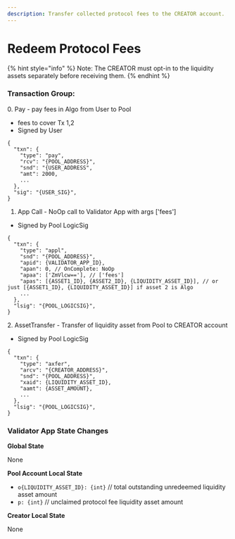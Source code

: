 ```yaml
---
description: Transfer collected protocol fees to the CREATOR account.
---
```


# Redeem Protocol Fees

{% hint style="info" %}
Note: The CREATOR must opt-in to the liquidity assets separately before receiving them.
{% endhint %}

### Transaction Group:

0\. Pay - pay fees in Algo from User to Pool

* fees to cover Tx 1,2
* Signed by User

```
{
  "txn": {
    "type": "pay",
    "rcv": "{POOL_ADDRESS}",
    "snd": "{USER_ADDRESS",
    "amt": 2000,
    ...
  },
  "sig": "{USER_SIG}",
}
```

1. App Call - NoOp call to Validator App with args \['fees']

* Signed by Pool LogicSig

```
{
  "txn": {
    "type": "appl",
    "snd": "{POOL_ADDRESS}",
    "apid": {VALIDATOR_APP_ID},
    "apan": 0, // OnComplete: NoOp
    "apaa": ['ZmVlcw=='], // ['fees']
    "apas": [{ASSET1_ID}, {ASSET2_ID}, {LIQUIDITY_ASSET_ID}], // or just [{ASSET1_ID}, {LIQUIDITY_ASSET_ID}] if asset 2 is Algo
    ...
  },
  "lsig": "{POOL_LOGICSIG}",
}
```

2\. AssetTransfer - Transfer of liquidity asset from Pool to CREATOR account

* Signed by Pool LogicSig

```
{
  "txn": {
    "type": "axfer",
    "arcv": "{CREATOR_ADDRESS}",
    "snd": "{POOL_ADDRESS}",
    "xaid": {LIQUIDITY_ASSET_ID},
    "aamt": {ASSET_AMOUNT},
    ...
  },
  "lsig": "{POOL_LOGICSIG}",
}
```

### Validator App State Changes

**Global State**

None

**Pool Account Local State**

* `o{LIQUIDITY_ASSET_ID}: {int}` // total outstanding unredeemed liquidity asset amount
* `p: {int}` // unclaimed protocol fee liquidity asset amount

**Creator Local State**

None
